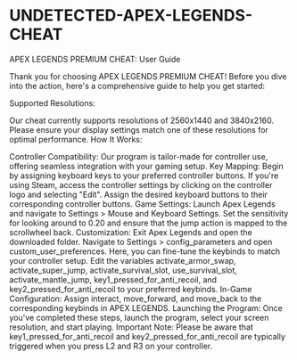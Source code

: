 # UNDETECTED-APEX-LEGENDS-CHEAT
APEX LEGENDS PREMIUM CHEAT: User Guide

Thank you for choosing APEX LEGENDS PREMIUM CHEAT! Before you dive into the action, here's a comprehensive guide to help you get started:

Supported Resolutions:

Our cheat currently supports resolutions of 2560x1440 and 3840x2160. Please ensure your display settings match one of these resolutions for optimal performance.
How It Works:

Controller Compatibility: Our program is tailor-made for controller use, offering seamless integration with your gaming setup.
Key Mapping: Begin by assigning keyboard keys to your preferred controller buttons. If you're using Steam, access the controller settings by clicking on the controller logo and selecting "Edit". Assign the desired keyboard buttons to their corresponding controller buttons.
Game Settings: Launch Apex Legends and navigate to Settings > Mouse and Keyboard Settings. Set the sensitivity for looking around to 0.20 and ensure that the jump action is mapped to the scrollwheel back.
Customization: Exit Apex Legends and open the downloaded folder. Navigate to Settings > config_parameters and open custom_user_preferences. Here, you can fine-tune the keybinds to match your controller setup. Edit the variables activate_armor_swap, activate_super_jump, activate_survival_slot, use_survival_slot, activate_mantle_jump, key1_pressed_for_anti_recoil, and key2_pressed_for_anti_recoil to your preferred keybinds.
In-Game Configuration: Assign interact, move_forward, and move_back to the corresponding keybinds in APEX LEGENDS.
Launching the Program: Once you've completed these steps, launch the program, select your screen resolution, and start playing.
Important Note: Please be aware that key1_pressed_for_anti_recoil and key2_pressed_for_anti_recoil are typically triggered when you press L2 and R3 on your controller.
